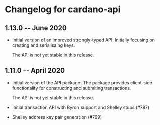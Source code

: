 # Changelog for cardano-api

## 1.13.0 -- June 2020

- Initial version of an improved strongly-typed API.
  Initially focusing on creating and serialisaing keys.

  The API is not yet stable in this release.

## 1.11.0 -- April 2020

- Initial version of the API package. The package provides client-side
  functionality for constructing and submiting transactions.

  The API is not yet stable in this release.

- Initial transaction API with Byron support and Shelley stubs (#787)
- Shelley address key pair generation (#799)

